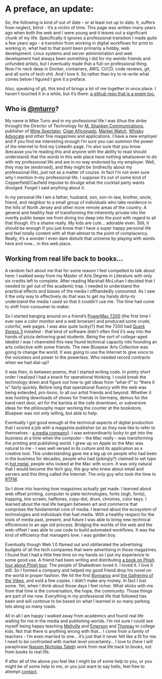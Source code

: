 # **A preface, an update:**
So, the following is kind of out of date - or at least not up to date. It, suffers from neglect, bitrot - it’s a victim of time. This page was written many years ago when both the web and I were young and it leaves out a significant chunk of my life. Specifically it ignores a professional transition I made quite a few years ago - a transition from working in digital workflows for print to working in, what had to that point been primarily a hobby, web development. Linux systems and server administration and web development had always been something I did for my weirdo friends and unfunded artists, but I eventually made that a full-on professional thing. Now I’m neck deep in Docker, containers, AWS, CI/CD, code reviews, git, and all sorts of tech shit. And I love it. So rather than try to re-write what comes below I figured I give it a preface.

Also, speaking of git, this kind of brings a lot of me together in once place. I haven’t touched it in a while, but it’s there: [a github repo that is a poem too.](https://github.com/mturro/poem)

## **Who is [@mturro](https://shakedown.social/@mturro)?**

My name is Mike Turro and in my professional life I was (thus the strike through) the Director of Technology for [M. Shanken Communications](http://www.mshanken.com), publisher of [Wine Spectator](http://www.winespectator.com), [Cigar Aficionado](http://www.cigaraficionado.com), [Market Watch](http://marketwatchmag.com/), [Whisky Advocate](http://whiskyadvocate.com) and other fine magazines and applications. I have a new employer and if you find me interesting enough I’m sure you can summon the power of the internet to find my LinkedIn page. I’m also sure that you know (because you’re reading this and anyone with the ability to read should understand) that the words in this web place have nothing whatsoever to do with my professional life and are in no way endorsed by my employer. Well, they may be (endorsed), and they might be (indirectly about my professional life), just not as a matter of course. In fact I’m not even sure why I mention it–my professional life. I suppose it’s out of some kind of Copperfield/Caufield impulse to divulge what the cocktail party wants divulged. Forget I said anything about it.

In my personal life I am a father, husband, son, son-in-law, brother, uncle, friend, and neighbor to a small group of individuals who take residence in the hills of North Jersey and other more remote areas of the country. A general and healthy fear of transforming the inherently private into the overtly public keeps me from diving too deep into the pool with regard to all that though. It’s a shame really. My kids are cute… adorable even. Still, it should be enough if you just know that I have a super happy personal life and feel totally content with all that–almost to the point of complacency. Really, it’s a wonder I even dare disturb that universe by playing with words here and now… in this web place.

## **Working from real life back to books…**

A random fact about me that for some reason I feel compelled to talk about here: I walked away from my Master of Arts Degree in Literature with only six credits left to complete. After reading Marshall McLuhan I decided that I needed to get out of the academic trap. I needed to understand the practical effects and biases of the media I offhandedly consumed. As I saw it the only way to effectively do that was to get my hands dirty–to understand the media I used so that it couldn’t use me. The time had come to shift from consumer to maker.

So I started banging around on a friend’s [PowerMac 7200](http://en.wikipedia.org/wiki/Power_Macintosh_7200) (the first time I ever saw a color monitor and a web browser) and produced some crude, colorful, web pages. I was also quite lucky(?) that the 7200 had [Quark Xpress 3](http://en.wikipedia.org/wiki/QuarkXPress) installed - that kind of software didn’t often find it’s way into the hands of pizza delivering grad students. Being the sort of college-aged idealist I was I channeled this new found technical capacity into founding an arts collective with some friends. The new Bluepear Arts Collective was going to change the world. It was going to use the Internet to give voice to the voiceless and power to the powerless. Who needed record contracts when we had dial-up?

It was then, in between poems, that I started writing code. In pretty short order I realized I had a knack for operational thinking. I could break the technology down and figure out how to get ideas from “what-if” to “there it is” fairly quickly. Before long that operational fluency with the web was being extended, pro-bono, to all our artist friends and beyond. Whether it was hosting downloads of shows for friends in Germany, demos for the band next door, art for the barista at the cafe downtown, or subversive ideas for the philosophy major working the counter at the bookstore, Bluepear was not only willing, but able to help.

Eventually I got good enough at the technical aspects of digital production that I scored a job with a magazine publisher (or as they now like to refer to themselves - [a media company](http://www.penton.com)). I was extraordinarily lucky to get into the business at a time when the computer - the Mac really - was transforming the printing and publishing world. I grew up on Apple so the Mac was natural to me - I was well versed in its culture and its application as a creative tool. This understanding gave me a leg up on people who had been in the business for decades, people who had (jokingly?) claimed to set type in [hot metal](http://en.wikipedia.org/wiki/Hot_metal_typesetting), people who looked at the Mac with scorn. It was only natural that I would become the tech guy, the guy who knew about email and servers and this thing called the Internet. The only guy who took the time to [RTFM](http://en.wikipedia.org/wiki/RTFM).

So I dove into learning how magazines actually get made. I learned about web offset printing, computer to plate technologies, fonts (sigh, fonts), trapping, line screen, halftones, copy-dot, drum, chromes, color keys. I learned about the real life bargain between art and commerce that comprises the fundamental core of media. I learned about the ecosystem of technologies and individuals that fuel media. With a healthy respect for the tools of media past, present, and future I was able to bring new technical efficiencies to an age old process. Bridging the worlds of the web and the web-offset I was able to use code to build automated workflows. It was the kind of efficiency that managers love. I was golden boy.

Eventually though Web 1.0 flamed out and obliterated the advertising budgets of all the tech companies that were advertising in those magazines. I found that I had a little free time on my hands so I put my experience to some good use. A friend had been writing and distributing [a book on Phish tour about Phish tour](http://www.amazon.com/The-Bus-a-Novel/dp/0970197217/ref=sr_1_1?s=books&ie=UTF8&qid=1339099709&sr=1-1). The people of Shakedown loved it. I loved it. I love it still. So I formed a company and helped my good friend drop his novel on the world in proper fashion. We hit the first [Bonnaroo](http://www.youtube.com/watch?v=fELJJaqc_ko/) and [the Gathering of the Vibes,](https://www.youtube.com/watch?v=FIyRLRj4wlo) and sold a few copies. I didn’t make any money. In fact I lost some. Yet, when I think about those days I feel richer. What sticks with me from that time is the conversation, the hope, the community. Those things are part of me now. Everything in my professional life that followed has been and will continue to be based on what I learned in so many parking lots along so many roads.

All in all I am happy I walked away from academics and found real life waiting for me in the media and publishing worlds. I’m not sure I could see myself being happy teaching [Mellville](http://en.wikipedia.org/wiki/Herman_Melville) and [Emerson](http://en.wikipedia.org/wiki/Ralph_Waldo_Emerson) and [Thoreau](http://en.wikipedia.org/wiki/Henry_David_Thoreau) to college kids. Not that there is anything wrong with that… I come from a family of teachers - I’m even married to one… it’s just that it never felt like a fit for me. I need to be confronted with market level uncertainty… I love to (here I will paraphrase [Nassim Nicholas Taleb](http://en.wikipedia.org/wiki/Nassim_Taleb)) work from real life back to books, not from books to real life.

If after all of the above you feel like I might be of some help to you, or you might be of some help to me, or you just want to say hello, feel free to attempt [contact](http://twitter.com/mturro).